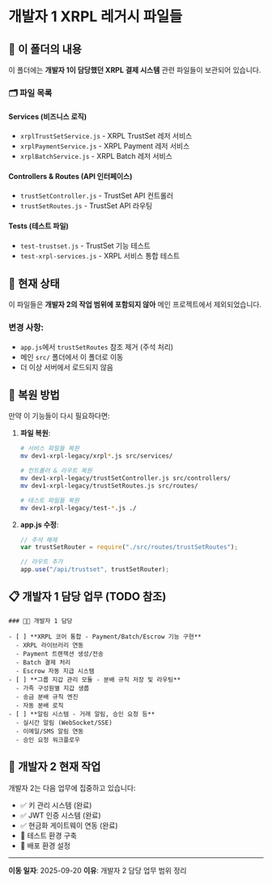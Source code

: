 # 개발자 1 XRPL 레거시 파일들

## 📁 이 폴더의 내용

이 폴더에는 **개발자 1이 담당했던 XRPL 결제 시스템** 관련 파일들이 보관되어 있습니다.

### 🗂️ 파일 목록

#### **Services (비즈니스 로직)**

- `xrplTrustSetService.js` - XRPL TrustSet 레저 서비스
- `xrplPaymentService.js` - XRPL Payment 레저 서비스
- `xrplBatchService.js` - XRPL Batch 레저 서비스

#### **Controllers & Routes (API 인터페이스)**

- `trustSetController.js` - TrustSet API 컨트롤러
- `trustSetRoutes.js` - TrustSet API 라우팅

#### **Tests (테스트 파일)**

- `test-trustset.js` - TrustSet 기능 테스트
- `test-xrpl-services.js` - XRPL 서비스 통합 테스트

## 🚫 현재 상태

이 파일들은 **개발자 2의 작업 범위에 포함되지 않아** 메인 프로젝트에서 제외되었습니다.

### 변경 사항:

- `app.js`에서 `trustSetRoutes` 참조 제거 (주석 처리)
- 메인 `src/` 폴더에서 이 폴더로 이동
- 더 이상 서버에서 로드되지 않음

## 🔄 복원 방법

만약 이 기능들이 다시 필요하다면:

1. **파일 복원**:

   ```bash
   # 서비스 파일들 복원
   mv dev1-xrpl-legacy/xrpl*.js src/services/

   # 컨트롤러 & 라우트 복원
   mv dev1-xrpl-legacy/trustSetController.js src/controllers/
   mv dev1-xrpl-legacy/trustSetRoutes.js src/routes/

   # 테스트 파일들 복원
   mv dev1-xrpl-legacy/test-*.js ./
   ```

2. **app.js 수정**:

   ```javascript
   // 주석 해제
   var trustSetRouter = require("./src/routes/trustSetRoutes");

   // 라우트 추가
   app.use("/api/trustset", trustSetRouter);
   ```

## 📋 개발자 1 담당 업무 (TODO 참조)

```
### 🧑‍💻 개발자 1 담당

- [ ] **XRPL 코어 통합 - Payment/Batch/Escrow 기능 구현**
  - XRPL 라이브러리 연동
  - Payment 트랜잭션 생성/전송
  - Batch 결제 처리
  - Escrow 자동 지급 시스템
- [ ] **그룹 지갑 관리 모듈 - 분배 규칙 저장 및 라우팅**
  - 가족 구성원별 지갑 생룹
  - 송금 분배 규칙 엔진
  - 자동 분배 로직
- [ ] **알림 시스템 - 거래 알림, 승인 요청 등**
  - 실시간 알림 (WebSocket/SSE)
  - 이메일/SMS 알림 연동
  - 승인 요청 워크플로우
```

## 🎯 개발자 2 현재 작업

개발자 2는 다음 업무에 집중하고 있습니다:

- ✅ 키 관리 시스템 (완료)
- ✅ JWT 인증 시스템 (완료)
- ✅ 현금화 게이트웨이 연동 (완료)
- 🔄 테스트 환경 구축
- 🔄 배포 환경 설정

---

**이동 일자**: 2025-09-20
**이유**: 개발자 2 담당 업무 범위 정리
